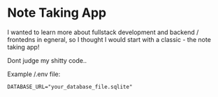 # Note Taking App

I wanted to learn more about fullstack development and backend / frontedns in egneral, so I thought I would start with a classic - the note taking app!

Dont judge my shitty code..

Example /.env file:

```.env
DATABASE_URL="your_database_file.sqlite"
```
